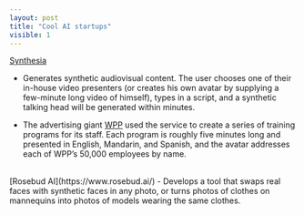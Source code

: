 ```yaml
---
layout: post
title: "Cool AI startups"
visible: 1
---
```


[Synthesia](https://www.synthesia.io/)
- Generates synthetic audiovisual content. The user chooses one of their in-house video presenters (or creates his own avatar by supplying a few-minute long video of himself), types in a script, and a synthetic talking head will be generated within minutes. 

- The advertising giant [WPP](https://www.wpp.com/?utm_campaign=The%20Batch&utm_medium=email&_hsmi=91840974&_hsenc=p2ANqtz-8j2_XcxTziRL3ILd_w-ClBv8Fdvf2Bh_F3qj2WKt-oHAzBNjPSICUH4D16BQcMWQxwW2Y-1xkCIxrCZK-ix_6MYQiJ5w&utm_content=91840974&utm_source=hs_email) used the service to create a series of training programs for its staff. Each program is roughly five minutes long and presented in English, Mandarin, and Spanish, and the avatar addresses each of WPP’s 50,000 employees by name.

<br>
[Rosebud AI](https://www.rosebud.ai/)
- Develops a tool that swaps real faces with synthetic faces in any photo, or turns photos of clothes on mannequins into photos of models wearing the same clothes. 

